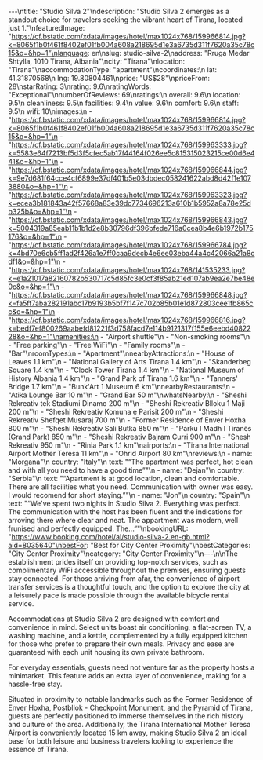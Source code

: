---\ntitle: "Studio Silva 2"\ndescription: "Studio Silva 2 emerges as a standout choice for travelers seeking the vibrant heart of Tirana, located just 1."\nfeaturedImage: "https://cf.bstatic.com/xdata/images/hotel/max1024x768/159966814.jpg?k=8065f1b0f461f8402ef01fb004a608a218695d1e3a6735d311f7620a35c78c15&o=&hp=1"\nlanguage: en\nslug: studio-silva-2\naddress: "Rruga Medar Shtylla, 1010 Tirana, Albania"\ncity: "Tirana"\nlocation: "Tirana"\naccommodationType: "apartment"\ncoordinates:\n  lat: 41.31870568\n  lng: 19.80804461\nprice: "US$28"\npriceFrom: 28\nstarRating: 3\nrating: 9.6\nratingWords: "Exceptional"\nnumberOfReviews: 69\nratings:\n  overall: 9.6\n  location: 9.5\n  cleanliness: 9.5\n  facilities: 9.4\n  value: 9.6\n  comfort: 9.6\n  staff: 9.5\n  wifi: 10\nimages:\n  - "https://cf.bstatic.com/xdata/images/hotel/max1024x768/159966814.jpg?k=8065f1b0f461f8402ef01fb004a608a218695d1e3a6735d311f7620a35c78c15&o=&hp=1"\n  - "https://cf.bstatic.com/xdata/images/hotel/max1024x768/159963333.jpg?k=5583e64f7213bf5d3f5cfec5ab17f44164f026ee5c815315023215ce00d6e441&o=&hp=1"\n  - "https://cf.bstatic.com/xdata/images/hotel/max1024x768/159966844.jpg?k=9e7d681f64cce4cf6899e37df401b5e03dbdec058241622abd8d42f1e1073880&o=&hp=1"\n  - "https://cf.bstatic.com/xdata/images/hotel/max1024x768/159963323.jpg?k=ecea3b181843a42f57668a83e39dc7734696213a610b1b5952a8a78e25db325b&o=&hp=1"\n  - "https://cf.bstatic.com/xdata/images/hotel/max1024x768/159966843.jpg?k=5004319a85eab11b1b1d2e8b30796df396bfede716a0cea8b4e6b1972b175176&o=&hp=1"\n  - "https://cf.bstatic.com/xdata/images/hotel/max1024x768/159966784.jpg?k=4bd70e6cb5ff1ad2f426a1e7ff0caa9decb4e6ee03eba44a4c42066a21a8cdf1&o=&hp=1"\n  - "https://cf.bstatic.com/xdata/images/hotel/max1024x768/141535233.jpg?k=e1a21017a82160782b530717c5d85fc3e0cf3f85ab21ed107ab9ea2e7be48e0c&o=&hp=1"\n  - "https://cf.bstatic.com/xdata/images/hotel/max1024x768/159966848.jpg?k=fa5ff7aba282191abc17b9193b5bf7f147c702b85b01e1d872803cee1fb865cc&o=&hp=1"\n  - "https://cf.bstatic.com/xdata/images/hotel/max1024x768/159966816.jpg?k=bedf7ef800269aabefd81221f3d758facd7e114b9121317f155e6eebd4082228&o=&hp=1"\namenities:\n  - "Airport shuttle"\n  - "Non-smoking rooms"\n  - "Free parking"\n  - "Free WiFi"\n  - "Family rooms"\n  - "Bar"\nroomTypes:\n  - "Apartment"\nnearbyAttractions:\n  - "House of Leaves 1.1 km"\n  - "National Gallery of Arts Tirana 1.4 km"\n  - "Skanderbeg Square 1.4 km"\n  - "Clock Tower Tirana 1.4 km"\n  - "National Museum of History Albania 1.4 km"\n  - "Grand Park of Tirana 1.6 km"\n  - "Tanners' Bridge 1.7 km"\n  - "Bunk'Art 1 Museum 6 km"\nnearbyRestaurants:\n  - "Atika Lounge Bar 10 m"\n  - "Grand Bar 50 m"\nwhatsNearby:\n  - "Sheshi Rekreativ tek Stadiumi Dinamo 200 m"\n  - "Sheshi Rekreativ Blloku 1 Maji 200 m"\n  - "Sheshi Rekreativ Komuna e Parisit 200 m"\n  - "Sheshi Rekreativ Shefqet Musaraj 700 m"\n  - "Former Residence of Enver Hoxha 800 m"\n  - "Sheshi Rekreativ Sali Butka 850 m"\n  - "Parku I Madh I Tiranës (Grand Park) 850 m"\n  - "Sheshi Rekreativ Bajram Curri 900 m"\n  - "Shesh Rekreativ 950 m"\n  - "Rinia Park 1.1 km"\nairports:\n  - "Tirana International Airport Mother Teresa 11 km"\n  - "Ohrid Airport 80 km"\nreviews:\n  - name: "Morgana"\n    country: "Italy"\n    text: "“The apartment was perfect, hot clean and with all you need to have a good time”"\n  - name: "Dejan"\n    country: "Serbia"\n    text: "“Apartment is at good location, clean and comfortable. There are all facilities what you need.
Communication with owner was easy.
I would recomend for short staying.”"\n  - name: "Jon"\n    country: "Spain"\n    text: "“We've spent two nights in Studio Silva 2. Everything was perfect. The communication with the host has been fluent and the indications for arroving there where clear and neat. The appartment was modern, well frunised and perfectly equipped. The...”"\nbookingURL: "https://www.booking.com/hotel/al/studio-silva-2.en-gb.html?aid=8035640"\nbestFor: "Best for City Center Proximity"\nbestCategories: "City Center Proximity"\ncategory: "City Center Proximity"\n---\n\nThe establishment prides itself on providing top-notch services, such as complimentary WiFi accessible throughout the premises, ensuring guests stay connected. For those arriving from afar, the convenience of airport transfer services is a thoughtful touch, and the option to explore the city at a leisurely pace is made possible through the available bicycle rental service.

Accommodations at Studio Silva 2 are designed with comfort and convenience in mind. Select units boast air conditioning, a flat-screen TV, a washing machine, and a kettle, complemented by a fully equipped kitchen for those who prefer to prepare their own meals. Privacy and ease are guaranteed with each unit housing its own private bathroom.

For everyday essentials, guests need not venture far as the property hosts a minimarket. This feature adds an extra layer of convenience, making for a hassle-free stay.

Situated in proximity to notable landmarks such as the Former Residence of Enver Hoxha, Postbllok - Checkpoint Monument, and the Pyramid of Tirana, guests are perfectly positioned to immerse themselves in the rich history and culture of the area. Additionally, the Tirana International Mother Teresa Airport is conveniently located 15 km away, making Studio Silva 2 an ideal base for both leisure and business travelers looking to experience the essence of Tirana.